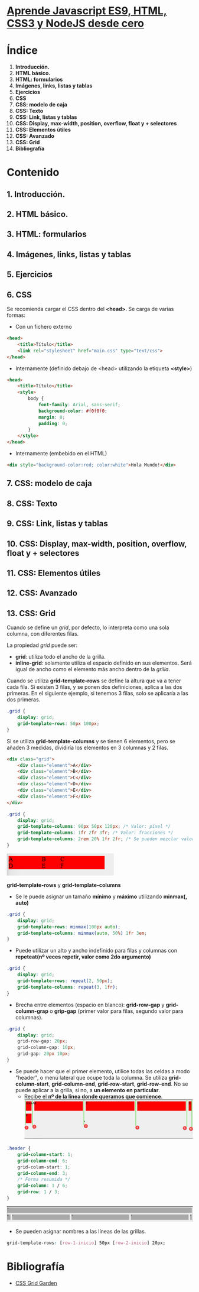 # [Aprende Javascript ES9, HTML, CSS3 y NodeJS desde cero](https://www.udemy.com/course/aprende-javascript-es9-html-css3-y-nodejs-desde-cero/learn/lecture/19243410)

# Índice

1. **Introducción.**
2. **HTML básico.**
3. **HTML: formularios**
4. **Imágenes, links, listas y tablas**
5. **Ejercicios**
6. **CSS**
7. **CSS: modelo de caja**
8. **CSS: Texto**
9. **CSS: Link, listas y tablas**
10. **CSS: Display, max-width, position, overflow, float y + selectores**
11. **CSS: Elementos útiles**
12. **CSS: Avanzado**
13. **CSS: Grid**
14. **Bibliografía**

# Contenido
## 1. **Introducción.**
## 2. **HTML básico.**
## 3. **HTML: formularios**
## 4. **Imágenes, links, listas y tablas**
## 5. **Ejercicios**
## 6. **CSS**
Se recomienda cargar el CSS dentro del **\<head\>**.
Se carga de varias formas:
- Con un fichero externo
```html
<head>
    <title>Título</title>
    <link rel="stylesheet" href="main.css" type="text/css">
</head>
```
- Internamente (definido debajo de \<head\> utilizando la etiqueta **\<style\>**)
```html
<head>
    <title>Título</title>
    <style>
        body {
            font-family: Arial, sans-serif;
            background-color: #f0f0f0;
            margin: 0;
            padding: 0;
        }
    </style>
</head>
```
- Internamente (embebido en el HTML)
```html
<div style="background-color:red; color:white">Hola Mundo!</div>
```
## 7. **CSS: modelo de caja**
## 8. **CSS: Texto**
## 9. **CSS: Link, listas y tablas**
## 10. **CSS: Display, max-width, position, overflow, float y + selectores**
## 11. **CSS: Elementos útiles**
## 12. **CSS: Avanzado**
## 13. **CSS: Grid**
Cuando se define un *grid*, por defecto, lo interpreta como una sola columna, con diferentes filas.

La propiedad *grid* puede ser:
- **grid**: utiliza todo el ancho de la grilla.
- **inline-grid**: solamente utiliza el espacio definido en sus elementos. Será igual de ancho como el elemento más ancho dentro de la *grilla*.

Cuando se utiliza **grid-template-rows** se define la altura que va a tener cada fila. Si existen 3 filas, y se ponen dos definiciones, aplica a las dos primeras. En el siguiente ejemplo, si tenemos 3 filas, solo se aplicaría a las dos primeras.
```css
.grid {
    display: grid;
    grid-template-rows: 50px 100px;
}
```

Si se utiliza **grid-template-columns** y se tienen 6 elementos, pero se añaden 3 medidas, dividiría los elementos en 3 columnas y 2 filas.

```html
<div class="grid">
    <div class="element">A</div>
    <div class="element">B</div>
    <div class="element">C</div>
    <div class="element">D</div>
    <div class="element">E</div>
    <div class="element">F</div>
</div>
```
```css
.grid {
    display: grid;
    grid-template-columns: 90px 50px 120px; /* Valor: píxel */
    grid-template-columns: 1fr 2fr 3fr; /* Valor: fracciones */
    grid-template-columns: 2rem 20% 1fr 2fr; /* Se pueden mezclar valores*/
}
```
![grid-template-columns](images/grid_01.png)

**grid-template-rows** y **grid-template-columns**
- Se le puede asignar un tamaño **mínimo** y **máximo** utilizando **minmax(<ancho>, auto)**

```css
.grid {
    display: grid;
    grid-template-rows: minmax(100px auto);
    grid-template-columns: minmax(auto, 50%) 1fr 3em;
}
```
- Puede utilizar un alto y ancho indefinido para filas y columnas con **repeteat(nº veces repetir, valor como 2do argumento)**
```css
.grid {
    display: grid;
    grid-template-rows: repeat(2, 50px);
    grid-template-columns: repeat(3, 1fr);
}
```
- Brecha entre elementos (espacio en blanco): **grid-row-gap** y **grid-column-grap** o **grip-gap** (primer valor para filas, segundo valor para columnas).
```css
.grid {
    display: grid;
    grid-row-gap: 20px;
    grid-column-gap: 10px;
    grid-gap: 20px 10px;
}
```
- Se puede hacer que el primer elemento, utilice todas las celdas a modo "header", o menú lateral que ocupe toda la columna. Se utiliza **grid-column-start**, **grid-column-end**, **grid-row-start**, **grid-row-end**. No se puede aplicar a la grilla, si no, a **un elemento en particular**.
    - Recibe el **nº de la línea donde queramos que comience**.
![grid-xxx-start-end](images/58_grid_xxx_start_end.png)
```css
.header {
    grid-column-start: 1;
    grid-column-end: 6;
    grid-colum-start: 1;
    grid-column-end: 3;
    /* Forma resumida */
    grid-column: 1 / 6;
    grid-row: 1 / 3;
}
```
![grid-xxx-start-end-resultado](images/58_grid_xxx_start_end_resultado.png)
- Se pueden asignar nombres a las líneas de las grillas.
```css
grid-template-rows: [row-1-inicio] 50px [row-2-inicio] 20px;
```

# Bibliografía
- [CSS Grid Garden](https://cssgridgarden.com/#es)